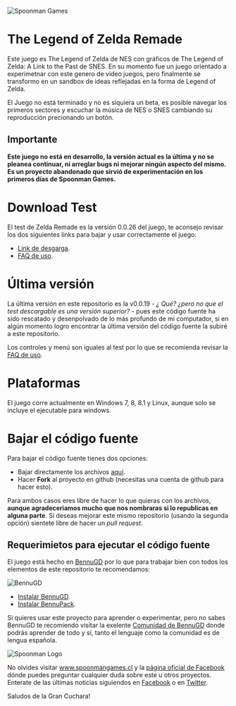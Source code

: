![Spoonman Games](http://www.spoonmangames.cl/images/sp-portada.png "Spoonman Games")

# The Legend of Zelda Remade

Este juego es The Legend of Zelda de NES con gráficos de The Legend of Zelda: A Link to the Past de SNES. En su momento fue un juego orientado a experimetnar con este genero de vídeo juegos, pero finalmente se transformo en un sandbox de ideas reflejadas en la forma de Legend of Zelda.

El Juego no está terminado y no es siquiera un beta, es posible navegar los primeros sectores y escuchar la música de NES o SNES cambiando su reproducción precionando un botón.

## Importante

**Este juego no está en desarrollo, la versión actual es la última y no se pleanea continuar, ni arreglar bugs ni mejorar ningún aspecto del mismo. Es un proyecto abandonado que sirvió de experimentación en los primeros días de Spoonman Games.**

# Download Test

El test de Zelda Remade es la versión 0.0.26 del juego, te aconsejo revisar los dos siguientes links para bajar y usar correctamente el juego:

* [Link de desgarga](https://github.com/SpoonmanGames/ZeldaRemade/archive/v0.0.26.zip).
* [FAQ de uso](https://github.com/SpoonmanGames/ZeldaRemade/releases/tag/v0.0.26).

# Última versión

La última versión en este repositorio es la v0.0.19 - *¿ Qué? ¿pero no que el test descargable es una versión superior?* - pues este código fuente ha sido rescatado y desenpolvado de lo más profundo de mi computador, si en algún momento logro encontrar la última versión del código fuente la subiré a este repositorio.

Los controles y menú son iguales al test por lo que se recomienda revisar la [FAQ de uso](https://github.com/SpoonmanGames/ZeldaRemade/releases/tag/v0.0.26).

# Plataformas

El juego corre actualmente en Windows 7, 8, 8.1 y Linux, aunque solo se incluye el ejecutable para windows.

# Bajar el código fuente

Para bajar el código fuente tienes dos opciones:

* Bajar directamente los archivos [aquí](https://github.com/SpoonmanGames/ZeldaRemade/archive/master.zip).
* Hacer **Fork** al proyecto en github (necesitas una cuenta de github para hacer esto).

Para ambos casos eres libre de hacer lo que quieras con los archivos, **aunque agradeceriamos mucho que nos nombraras si lo republicas en alguna parte**. Si deseas mejorar este mismo repositorio (usando la segunda opción) sientete libre de hacer un *pull request*.

## Requerimietos para ejecutar el código fuente

El juego está hecho en [BennuGD](http://www.bennugd.org/) por lo que para trabajar bien con todos los elementos de este repositorio te recomendamos:

![BennuGD](http://forum.bennugd.org/logo.jpg "BennugGD")

* [Instalar BennuGD](http://www.bennugd.org/es/node/30).
* [Instalar BennuPack](http://bennupack.blogspot.com/).

Si quieres usar este proyecto para aprender o experimentar, pero no sabes BennuGD te recomiendo visitar la exelente [Comunidad de BennuGD](http://forum.bennugd.org/) donde podrás aprender de todo y sí, tanto el lenguaje como la comunidad es de lengua española.

![Spoonman Logo](http://www.spoonmangames.cl/images/sp-logo.png)

No olvides visitar www.spoonmangames.cl y la [página oficial de Facebook](https://www.facebook.com/spoonman.games) dónde puedes preguntar cualquier duda sobre este u otros proyectos.
Enterate de las últimas noticias siguiendos en [Facebook](https://www.facebook.com/spoonman.games) o en [Twitter](https://twitter.com/spoonmangames).

Saludos de la Gran Cuchara!
